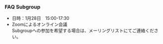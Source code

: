 ### FAQ Subgroup

 - 日時：1月28日　15:00-17:30    
 - Zoomによるオンライン会議    
 Subgroupへの参加を希望する場合は、メーリングリストにてご連絡ください。
  
  

